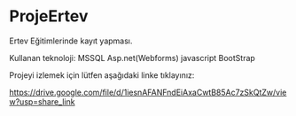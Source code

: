 # ProjeErtev
Ertev Eğitimlerinde kayıt yapması. 

Kullanan teknoloji: MSSQL Asp.net(Webforms) javascript BootStrap

Projeyi izlemek için lütfen aşağıdaki linke tıklayınız:

https://drive.google.com/file/d/1iesnAFANFndEiAxaCwtB85Ac7zSkQtZw/view?usp=share_link
